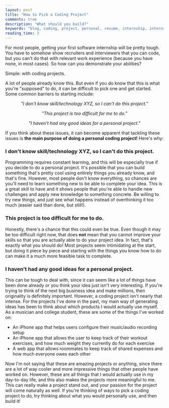 ```yaml
---
layout: post
title: "How to Pick a Coding Project"
comments: true
description: "What should you build?"
keywords: "blog, coding, project, personal, resume, internship, internships"
reading_time: 3
---
```


For most people, getting your first software internship will be pretty tough. You have to somehow show recruiters and interviewers that you can code, but you can't do that with relevant work experience (because you have none, in most cases). So how can you demonstrate your abilities?

Simple: with coding projects.

A lot of people already know this. But even if you do know that this is what you're "supposed" to do, it can be difficult to pick one and get started. Some common barriers to starting include:

<div style="text-align: center">
    <p style="font-style: italic">"I don't know skill/technology XYZ, so I can't do this project."</p>
    <p style="font-style: italic">"This project is too difficult for me to do."</p>
    <p style="font-style: italic">"I haven't had any good ideas for a personal project."</p>
</div>

If you think about these issues, it can become apparent that tackling these issues is **the main purpose of doing a personal coding project!** Here's why:

### I don't know skill/technology XYZ, so I can't do this project.

Programming requires constant learning, and this will be especially true if you decide to do a personal project. It's possible that you can build something that's pretty cool using entirely things you already know, and that's fine. However, most people don't know everything, so chances are you'll need to learn something new to be able to complete your idea. This is a great skill to have and it shows people that you're able to handle new challenges and apply new knowledge to something concrete. Be willing to try new things, and just see what happens instead of overthinking it too much (easier said than done, but still!).

### This project is too difficult for me to do.

Honestly, there's a chance that this could even be true. Even though it may be too difficult right now, that does **not** mean that you cannot improve your skills so that you are actually able to do your project idea. In fact, that's exactly what you should do! Most projects seem intimidating at the start, but doing it piece by piece and starting with the things you know how to do can make it a much more feasible task to complete.

### I haven't had any good ideas for a personal project.

This can be tough to deal with, since it can seem like a lot of things have been done already or you think your idea just isn't very interesting. If you're trying to think of the next big business idea and make millions, then originality is definitely important. However, a coding project isn't nearly that intense. For the projects I've done in the past, my main way of generating ideas has been to think about which products I would actually use myself. As a musician and college student, these are some of the things I've worked on:

- An iPhone app that helps users configure their music/audio recording setup
- An iPhone app that allows the user to keep track of their workout exercises, and how much weight they currently do for each exercise
- A web app that allows roommates to keep track of shared expenses and how much everyone owes each other

Now I'm not saying that these are amazing projects or anything, since there are a lot of way cooler and more impressive things that other people have worked on. However, these are all things that I would actually use in my day-to-day life, and this also makes the projects more meaningful to me. This can really make a project stand out, and your passion for the project will come naturally as well. If you're thinking of ways to pick a coding project to do, try thinking about what you would personally use, and then build it!
